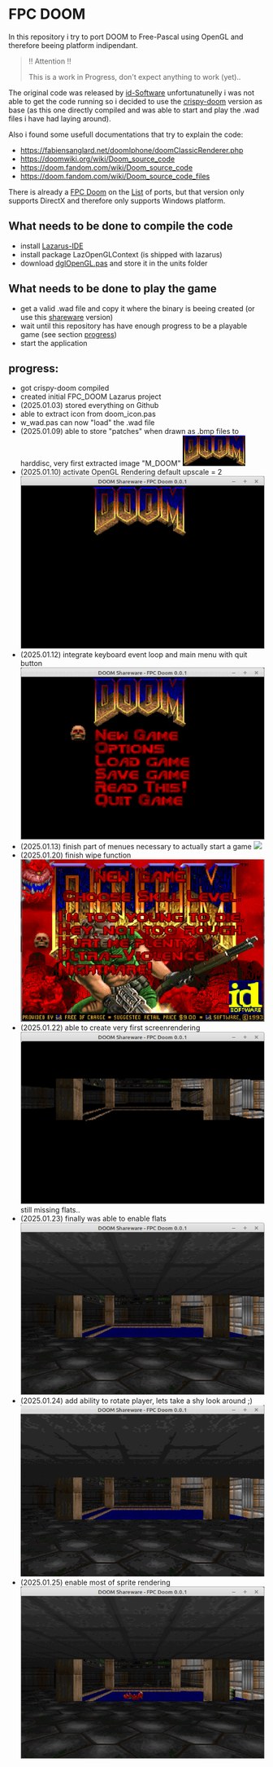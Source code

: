 # FPC DOOM

In this repository i try to port DOOM to Free-Pascal using OpenGL and therefore beeing platform indipendant.

> !! Attention !!
> 
> This is a work in Progress, don't expect anything to work (yet)..

The original code was released by [id-Software](https://github.com/id-Software/DOOM) unfortunatunelly 
i was not able to get the code running so i decided to use the 
[crispy-doom](https://github.com/fabiangreffrath/crispy-doom) version as base (as this one directly compiled 
and was able to start and play the .wad files i have had laying around).

Also i found some usefull documentations that try to explain the code:
- https://fabiensanglard.net/doomIphone/doomClassicRenderer.php
- https://doomwiki.org/wiki/Doom_source_code
- https://doom.fandom.com/wiki/Doom_source_code
- https://doom.fandom.com/wiki/Doom_source_code_files
  
There is already a [FPC Doom](https://github.com/jval1972/FPCDoom) on the [List](https://doomwiki.org/wiki/Source_port) of 
ports, but that version only supports DirectX and therefore only supports Windows platform.

## What needs to be done to compile the code
- install [Lazarus-IDE](https://www.lazarus-ide.org/)
- install package LazOpenGLContext (is shipped with lazarus)
- download [dglOpenGL.pas](https://github.com/saschawillems/dglopengl) and store it in the units folder

## What needs to be done to play the game
- get a valid .wad file and copy it where the binary is beeing created (or use this [shareware](https://www.doomworld.com/3ddownloads/ports/shareware_doom_iwad.zip) version)
- wait until this repository has have enough progress to be a playable game (see section [progress](#progress))
- start the application

## progress:
<!-- 
Homepage used to create .gif images: https://ezgif.com/maker
-->
- got crispy-doom compiled
- created initial FPC_DOOM Lazarus project
- (2025.01.03) stored everything on Github
- able to extract icon from doom_icon.pas
- w_wad.pas can now "load" the .wad file
- (2025.01.09) able to store "patches" when drawn as .bmp files to harddisc, very first extracted image "M_DOOM" ![](documentation/doom.png)
- (2025.01.10) activate OpenGL Rendering default upscale = 2 ![](documentation/first_app_rendering.png)
- (2025.01.12) integrate keyboard event loop and main menu with quit button ![](documentation/Menu_first.gif)
- (2025.01.13) finish part of menues necessary to actually start a game ![](documentation/Menu_til_start.gif)
- (2025.01.20) finish wipe function ![](documentation/wipe.gif)
- (2025.01.22) able to create very first screenrendering ![](documentation/very_first_screenrender.png) <br> still missing flats..
- (2025.01.23) finally was able to enable flats ![](documentation/with_flats.png)
- (2025.01.24) add ability to rotate player, lets take a shy look around ;) ![](documentation/rotate.gif)
- (2025.01.25) enable most of sprite rendering ![](documentation/sprites.png)
  